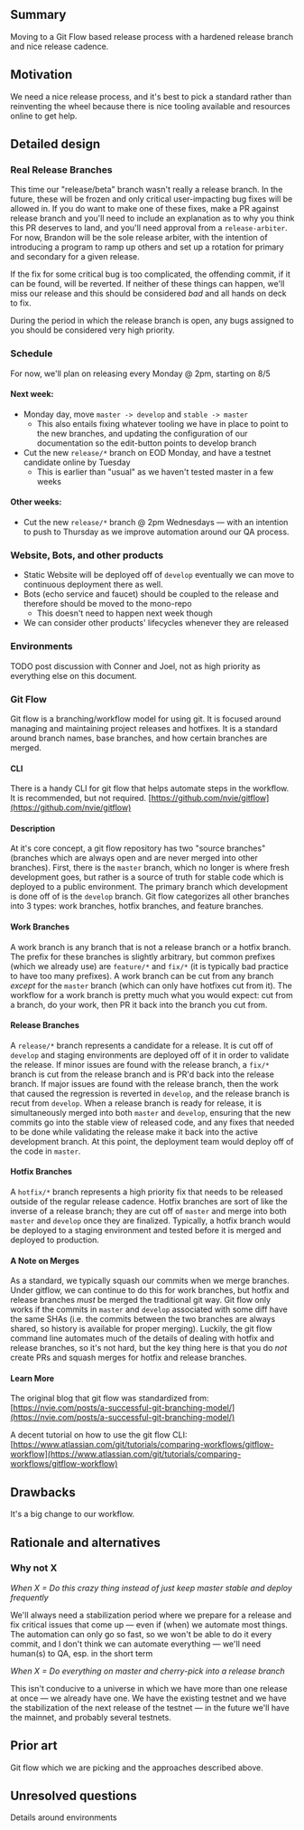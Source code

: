 ## Summary
[summary]: #summary

Moving to a Git Flow based release process with a hardened release branch and nice release cadence.

## Motivation

[motivation]: #motivation

We need a nice release process, and it's best to pick a standard rather than reinventing the wheel because there is nice tooling available and resources online to get help.

## Detailed design

[detailed-design]: #detailed-design

### Real Release Branches

This time our "release/beta" branch wasn't really a release branch. In the future, these will be frozen and only critical user-impacting bug fixes will be allowed in. If you do want to make one of these fixes, make a PR against release branch and you'll need to include an explanation as to why you think this PR deserves to land, and you'll need approval from a `release-arbiter`. For now, Brandon will be the sole release arbiter, with the intention of introducing a program to ramp up others and set up a rotation for primary and secondary for a given release.

If the fix for some critical bug is too complicated, the offending commit, if it can be found, will be reverted. If neither of these things can happen, we'll miss our release and this should be considered *bad* and all hands on deck to fix.

During the period in which the release branch is open, any bugs assigned to you should be considered very high priority.

### Schedule

For now, we'll plan on releasing every Monday @ 2pm, starting on 8/5

#### Next week:

- Monday day, move `master -> develop` and `stable -> master`
    - This also entails fixing whatever tooling we have in place to point to the new branches, and updating the configuration of our documentation so the edit-button points to develop branch
- Cut the new `release/*` branch on EOD Monday, and have a testnet candidate online by Tuesday
    - This is earlier than "usual" as we haven't tested master in a few weeks

#### Other weeks:

- Cut the new `release/*` branch @ 2pm Wednesdays — with an intention to push to Thursday as we improve automation around our QA process.

### Website, Bots, and other products

- Static Website will be deployed off of `develop` eventually we can move to continuous deployment there as well.
- Bots (echo service and faucet) should be coupled to the release and therefore should be moved to the mono-repo
    - This doesn't need to happen next week though
- We can consider other products' lifecycles whenever they are released

### Environments

TODO post discussion with Conner and Joel, not as high priority as everything else on this document.

### Git Flow

Git flow is a branching/workflow model for using git. It is focused around managing and maintaining project releases and hotfixes. It is a standard around branch names, base branches, and how certain branches are merged.

#### CLI

There is a handy CLI for git flow that helps automate steps in the workflow. It is recommended, but not required. [https://github.com/nvie/gitflow](https://github.com/nvie/gitflow)

#### Description

At it's core concept, a git flow repository has two "source branches" (branches which are always open and are never merged into other branches). First, there is the `master` branch, which no longer is where fresh development goes, but rather is a source of truth for stable code which is deployed to a public environment. The primary branch which development is done off of is the `develop` branch. Git flow categorizes all other branches into 3 types: work branches, hotfix branches, and feature branches.

#### Work Branches

A work branch is any branch that is not a release branch or a hotfix branch. The prefix for these branches is slightly arbitrary, but common prefixes (which we already use) are `feature/*` and `fix/*` (it is typically bad practice to have too many prefixes). A work branch can be cut from any branch *except* for the `master` branch (which can only have hotfixes cut from it). The workflow for a work branch is pretty much what you would expect: cut from a branch, do your work, then PR it back into the branch you cut from.

#### Release Branches

A `release/*` branch represents a candidate for a release. It is cut off of `develop` and staging environments are deployed off of it in order to validate the release. If minor issues are found with the release branch, a `fix/*` branch is cut from the release branch and is PR'd back into the release branch. If major issues are found with the release branch, then the work that caused the regression is reverted in `develop`, and the release branch is recut from `develop`. When a release branch is ready for release, it is simultaneously merged into both `master` and `develop`, ensuring that the new commits go into the stable view of released code, and any fixes that needed to be done while validating the release make it back into the active development branch. At this point, the deployment team would deploy off of the code in `master`.

#### Hotfix Branches

A `hotfix/*` branch represents a high priority fix that needs to be released outside of the regular release cadence. Hotfix branches are sort of like the inverse of a release branch; they are cut off of `master` and merge into both `master` and `develop` once they are finalized. Typically, a hotfix branch would be deployed to a staging environment and tested before it is merged and deployed to production.

#### A Note on Merges

As a standard, we typically squash our commits when we merge branches. Under gitflow, we can continue to do this for work branches, but hotfix and release branches *must* be merged the traditional git way. Git flow only works if the commits in `master` and `develop` associated with some diff have the same SHAs (i.e. the commits between the two branches are always shared, so history is available for proper merging). Luckily, the git flow command line automates much of the details of dealing with hotfix and release branches, so it's not hard, but the key thing here is that you do *not* create PRs and squash merges for hotfix and release branches.

#### Learn More

The original blog that git flow was standardized from: [https://nvie.com/posts/a-successful-git-branching-model/](https://nvie.com/posts/a-successful-git-branching-model/)

A decent tutorial on how to use the git flow CLI: [https://www.atlassian.com/git/tutorials/comparing-workflows/gitflow-workflow](https://www.atlassian.com/git/tutorials/comparing-workflows/gitflow-workflow)

## Drawbacks
[drawbacks]: #drawbacks

It's a big change to our workflow.

## Rationale and alternatives
[rationale-and-alternatives]: #rationale-and-alternatives

### Why not X

*When X = Do this crazy thing instead of just keep master stable and deploy frequently*

We'll always need a stabilization period where we prepare for a release and fix critical issues that come up — even if (when) we automate most things. The automation can only go so fast, so we won't be able to do it every commit, and I don't think we can automate everything — we'll need human(s) to QA, esp. in the short term

*When X = Do everything on master and cherry-pick into a release branch*

This isn't conducive to a universe in which we have more than one release at once — we already have one. We have the existing testnet and we have the stabilization of the next release of the testnet — in the future we'll have the mainnet, and probably several testnets.

## Prior art
[prior-art]: #prior-art

Git flow which we are picking and the approaches described above.

## Unresolved questions
[unresolved-questions]: #unresolved-questions

Details around environments


